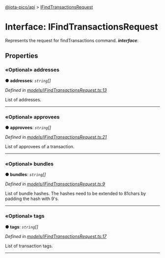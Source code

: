 [@iota-pico/api](../README.md) > [IFindTransactionsRequest](../interfaces/ifindtransactionsrequest.md)



# Interface: IFindTransactionsRequest


Represents the request for findTransactions command.
*__interface__*: 



## Properties
<a id="addresses"></a>

### «Optional» addresses

**●  addresses**:  *`string`[]* 

*Defined in [models/IFindTransactionsRequest.ts:13](https://github.com/iotaeco/iota-pico-api/blob/162f328/src/models/IFindTransactionsRequest.ts#L13)*



List of addresses.




___

<a id="approvees"></a>

### «Optional» approvees

**●  approvees**:  *`string`[]* 

*Defined in [models/IFindTransactionsRequest.ts:21](https://github.com/iotaeco/iota-pico-api/blob/162f328/src/models/IFindTransactionsRequest.ts#L21)*



List of approvees of a transaction.




___

<a id="bundles"></a>

### «Optional» bundles

**●  bundles**:  *`string`[]* 

*Defined in [models/IFindTransactionsRequest.ts:9](https://github.com/iotaeco/iota-pico-api/blob/162f328/src/models/IFindTransactionsRequest.ts#L9)*



List of bundle hashes. The hashes need to be extended to 81chars by padding the hash with 9's.




___

<a id="tags"></a>

### «Optional» tags

**●  tags**:  *`string`[]* 

*Defined in [models/IFindTransactionsRequest.ts:17](https://github.com/iotaeco/iota-pico-api/blob/162f328/src/models/IFindTransactionsRequest.ts#L17)*



List of transaction tags.




___


